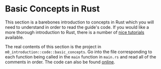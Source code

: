 # Basic Concepts in Rust
This section is a barebones introduction to concepts in Rust which you will need to
understand in order to read the guide's code. If you would like a more thorough introduction to Rust, there is
a number of [nice tutorials][0] available.

The real contents of this section is the project in ```m0_introduction::code::basic_concepts```.
Go into the file corresponding to each function being called in the ```main``` function in ```main.rs```
and read all of the comments in order.
The code can also be found [online][1].

[0]: https://www.rust-lang.org/learn
[1]: https://github.com/absorensen/the-guide/tree/main/m0_introduction/code/basic_concepts
